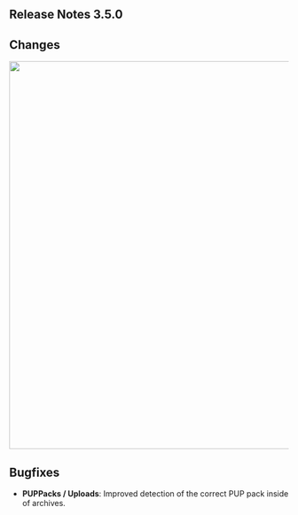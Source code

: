 ## Release Notes 3.5.0

## Changes


  <img src="https://raw.githubusercontent.com/syd711/vpin-studio/main/documentation/tables/drop-ins-menu.png" width="700" />


## Bugfixes

- **PUPPacks / Uploads**: Improved detection of the correct PUP pack inside of archives.